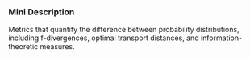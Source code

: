 ### Mini Description

Metrics that quantify the difference between probability distributions, including f-divergences, optimal transport distances, and information-theoretic measures.
